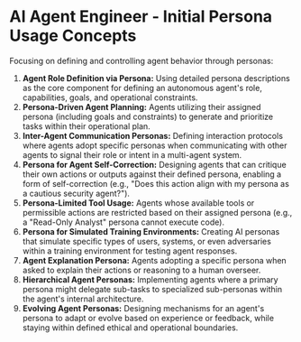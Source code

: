 # AI Agent Engineer - Initial Persona Usage Concepts

Focusing on defining and controlling agent behavior through personas:

1.  **Agent Role Definition via Persona:** Using detailed persona descriptions as the core component for defining an autonomous agent's role, capabilities, goals, and operational constraints.
2.  **Persona-Driven Agent Planning:** Agents utilizing their assigned persona (including goals and constraints) to generate and prioritize tasks within their operational plan.
3.  **Inter-Agent Communication Personas:** Defining interaction protocols where agents adopt specific personas when communicating with other agents to signal their role or intent in a multi-agent system.
4.  **Persona for Agent Self-Correction:** Designing agents that can critique their own actions or outputs against their defined persona, enabling a form of self-correction (e.g., "Does this action align with my persona as a cautious security agent?").
5.  **Persona-Limited Tool Usage:** Agents whose available tools or permissible actions are restricted based on their assigned persona (e.g., a "Read-Only Analyst" persona cannot execute code).
6.  **Persona for Simulated Training Environments:** Creating AI personas that simulate specific types of users, systems, or even adversaries within a training environment for testing agent responses.
7.  **Agent Explanation Persona:** Agents adopting a specific persona when asked to explain their actions or reasoning to a human overseer.
8.  **Hierarchical Agent Personas:** Implementing agents where a primary persona might delegate sub-tasks to specialized sub-personas within the agent's internal architecture.
9.  **Evolving Agent Personas:** Designing mechanisms for an agent's persona to adapt or evolve based on experience or feedback, while staying within defined ethical and operational boundaries. 